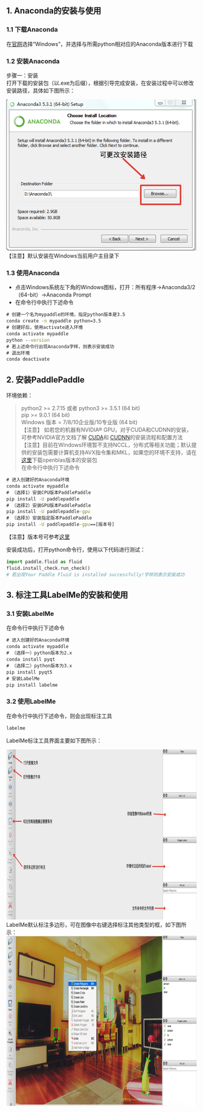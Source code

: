## 1. Anaconda的安装与使用    
### 1.1 下载Anaconda     
在[官网](https://www.anaconda.com/distribution/)选择“Windows”，并选择与所需python相对应的Anaconda版本进行下载

### 1.2 安装Anaconda 
步骤一：安装      
打开下载的安装包（以.exe为后缀），根据引导完成安装，在安装过程中可以修改安装路径，具体如下图所示：
<div align=center><img width="580" height="400" src="anaconda1.png"/></div>                  
【注意】默认安装在Windows当前用户主目录下           

### 1.3 使用Anaconda  

- 点击Windows系统左下角的Windows图标，打开：所有程序->Anaconda3/2（64-bit）->Anaconda Prompt      
- 在命令行中执行下述命令
```cmd
# 创建一个名为mypaddle的环境，指定python版本是3.5
conda create -n mypaddle python=3.5
# 创建好后，使用activate进入环境
conda activate mypaddle
python --version
# 若上述命令行出现Anaconda字样，则表示安装成功
# 退出环境
conda deactivate
```

## 2. 安装PaddlePaddle
环境依赖：
> python2 >= 2.7.15 或者 python3 >= 3.5.1 (64 bit)         
> pip >= 9.0.1 (64 bit)    
> Windows 版本 = 7/8/10企业版/10专业版 (64 bit)             
> 【注意】 如若您的机器有NVIDIA® GPU，对于CUDA和CUDNN的安装，可参考NVIDIA官方文档了解
> [CUDA](https://docs.nvidia.com/cuda/cuda-installation-guide-linux/)和
> [CUDNN](https://docs.nvidia.com/deeplearning/sdk/cudnn-install/)的安装流程和配置方法                
> 【注意】目前在Windows环境暂不支持NCCL，分布式等相关功能；默认提供的安装包需要计算机支持AVX指令集和MKL，如果您的环境不支持，请在[这里](https://www.paddlepaddle.org.cn/documentation/docs/zh/1.5/beginners_guide/install/Tables.html/#ciwhls-release)下载openblas版本的安装包          
> 在命令行中执行下述命令
```cmd
# 进入创建好的Anaconda环境
conda activate mypaddle
# （选择1）安装CPU版本PaddlePaddle
pip install -U paddlepaddle
# （选择2）安装GPU版本PaddlePaddle
pip install -U paddlepaddle-gpu
# （选择3）安装指定版本PaddlePaddle
pip install -U paddlepaddle-gpu==[版本号]
```
【注意】版本号可参考[这里](https://pypi.org/project/paddlepaddle-gpu/#history)       

安装成功后，打开python命令行，使用以下代码进行测试：
```python
import paddle.fluid as fluid
fluid.install_check.run_check()
# 若出现Your Paddle Fluid is installed successfully!字样则表示安装成功
```

## 3. 标注工具LabelMe的安装和使用
### 3.1 安装LabelMe
在命令行中执行下述命令
```cmd
# 进入创建好的Anaconda环境
conda activate mypaddle
# （选择一）python版本为2.x
conda install pyqt
# （选择二）python版本为3.x
pip install pyqt5
# 安装LabelMe
pip install labelme
```
### 3.2 使用LabelMe
在命令行中执行下述命令，则会出现标注工具
```cmd
labelme
```
LabelMe标注工具界面主要如下图所示：       
<div align=center><img width="800" height="450" src="./labelme1.png"/></div>             
LabelMe默认标注多边形，可在图像中右键选择标注其他类型的框，如下图所示：          
<div align=center><img width="800" height="450" src="./labelme2.png"/></div>  
